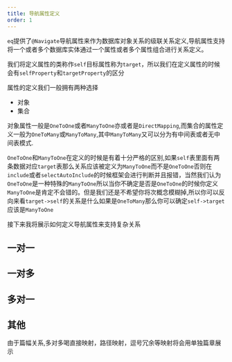 ```yaml
---
title: 导航属性定义
order: 1
---
```

`eq`提供了`@Navigate`导航属性来作为数据库对象关系的级联关系定义,导航属性支持将一个或者多个数据库实体通过一个属性或者多个属性组合进行关系定义。

我们将定义属性的类称作`self`目标属性称为`target`，所以我们在定义属性的时候会有`selfProperty`和`targetProperty`的区分

属性的定义我们一般拥有两种选择
- 对象
- 集合

对象属性一般是`OneToOne`或者`ManyToOne`亦或者是`DirectMapping`,而集合的属性定义一般为`OneToMany`或`ManyToMany`,其中`ManyToMany`又可以分为有中间表或者无中间表模式.

`OneToOne`和`ManyToOne`在定义的时候是有着十分严格的区别,如果`self`表里面有两条数据对应`target`表那么关系应该被定义为`ManyToOne`而不是`OneToOne`否则在`include`或者`selectAutoInclude`的时候框架会进行判断并且报错，当然我们认为`OneToOne`是一种特殊的`ManyToOne`所以当你不确定是否是`OneToOne`的时候你定义`ManyToOne`是肯定不会错的。但是我们还是不希望你将次概念模糊掉,所以你可以反向来看`target->self`的关系是什么如果是`OneToMany`那么你可以确定`self->target`应该是`ManyToOne`

接下来我将展示如何定义导航属性来支持复杂关系

## 一对一

## 一对多

## 多对一

## 其他
由于篇幅关系,多对多喝直接映射，路径映射，逗号冗余等映射将会用单独篇章展示
